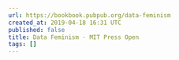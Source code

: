 ```yaml
---
url: https://bookbook.pubpub.org/data-feminism
created_at: 2019-04-18 16:31 UTC
published: false
title: Data Feminism · MIT Press Open
tags: []
---
```



